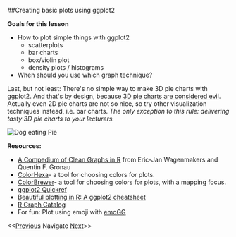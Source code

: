 ##Creating basic plots using ggplot2

**Goals for this lesson**

* How to plot simple things with ggplot2
  * scatterplots
  * bar charts
  * box/violin plot
  * density plots / histograms
* When should you use which graph technique?

Last, but not least: There's no simple way to make 3D pie charts with ggplot2.
And that's by design, because [3D pie charts are considered evil](http://www.storytellingwithdata.com/blog/2011/07/death-to-pie-charts).
Actually even 2D pie charts are not so nice, so try other visualization techniques instead, i.e. bar charts.
*The only exception to this rule: delivering tasty 3D pie charts to your lecturers.*

![Dog eating Pie](https://ak-hdl.buzzfed.com/static/enhanced/webdr03/2013/1/22/18/anigif_enhanced-buzz-32048-1358898498-3.gif)

**Resources:**

* [A Compedium of Clean Graphs in R](http://shinyapps.org/apps/RGraphCompendium/index.php) from Eric-Jan Wagenmakers and Quentin F. Gronau
* [ColorHexa](http://www.colorhexa.com/)- a tool for choosing colors for plots.
* [ColorBrewer](http://colorbrewer2.org/)- a tool for choosing colors for plots, with a mapping focus.
* [ggplot2 Quickref](http://r-statistics.co/ggplot2-cheatsheet.html)
* [Beautiful plotting in R: A ggplot2 cheatsheet](http://zevross.com/blog/2014/08/04/beautiful-plotting-in-r-a-ggplot2-cheatsheet-3/)
* [R Graph Catalog](http://shiny.stat.ubc.ca/r-graph-catalog/)
* For fun: Plot using emoji with [emoGG](https://github.com/dill/emoGG)

<<[Previous](https://github.com/cbahlai/OSRR_course/blob/master/17_academic_publishing.md)  Navigate [Next](https://github.com/cbahlai/OSRR_course/blob/master/19_visualization_and_outreach.md)>>
